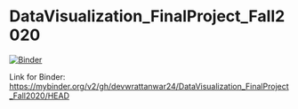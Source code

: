 # DataVisualization_FinalProject_Fall2020

[![Binder](https://mybinder.org/badge_logo.svg)](https://mybinder.org/v2/gh/devwrattanwar24/DataVisualization_FinalProject_Fall2020/HEAD)

Link for Binder:
https://mybinder.org/v2/gh/devwrattanwar24/DataVisualization_FinalProject_Fall2020/HEAD
